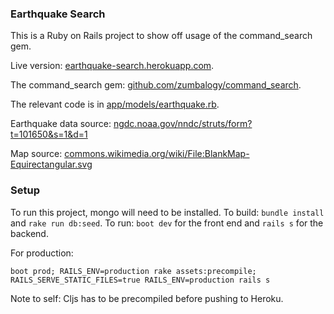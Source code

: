 ### Earthquake Search

This is a Ruby on Rails project to show off usage of the command_search gem.

Live version: [earthquake-search.herokuapp.com](https://earthquake-search.herokuapp.com/).

The command_search gem: [github.com/zumbalogy/command_search](https://github.com/zumbalogy/command_search).

The relevant code is in [app/models/earthquake.rb](https://github.com/zumbalogy/command_search_example/blob/master/app/models/earthquake.rb).

Earthquake data source: [ngdc.noaa.gov/nndc/struts/form?t=101650&s=1&d=1](https://www.ngdc.noaa.gov/nndc/struts/form?t=101650&s=1&d=1)

Map source: [commons.wikimedia.org/wiki/File:BlankMap-Equirectangular.svg](https://commons.wikimedia.org/wiki/File:BlankMap-Equirectangular.svg)

### Setup

To run this project, mongo will need to be installed.
To build: `bundle install` and `rake run db:seed`.
To run: `boot dev` for the front end and `rails s` for the backend.

For production:

`boot prod; RAILS_ENV=production rake assets:precompile; RAILS_SERVE_STATIC_FILES=true RAILS_ENV=production rails s`

Note to self: Cljs has to be precompiled before pushing to Heroku.
